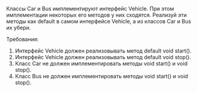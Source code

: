 
Классы Car и Bus имплементируют интерфейс Vehicle. При этом имплементации некоторых его методов у них сходятся.
Реализуй эти методы как default в самом интерфейсе Vehicle, а из классов Car и Bus их убери.


Требования:
1.	Интерфейс Vehicle должен реализовывать метод default void start().
2.	Интерфейс Vehicle должен реализовывать метод default void stop().
3.	Класс Car не должен имплементировать методы void start() и void stop().
4.	Класс Bus не должен имплементировать методы void start() и void stop().


